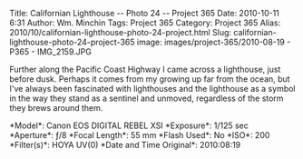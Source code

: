 Title: Californian Lighthouse -- Photo 24 -- Project 365
Date: 2010-10-11 6:31
Author: Wm. Minchin
Tags: Project 365
Category: Project 365
Alias: 2010/10/californian-lighthouse-photo-24-project.html
Slug: californian-lighthouse-photo-24-project-365
image: images/project-365/2010-08-19 - P365 - IMG_2159.JPG

Further along the Pacific Coast Highway I came across a lighthouse, just
before dusk. Perhaps it comes from my growing up far from the ocean, but
I've always been fascinated with lighthouses and the lighthouse as a
symbol in the way they stand as a sentinel and unmoved, regardless of the
storm they brews around them.

<div markdown=1 class="photo-infobox">
*Model*:  Canon EOS DIGITAL REBEL XSI  
*Exposure*: 1/125 sec  
*Aperture*: ƒ/8  
*Focal Length*: 55 mm  
*Flash Used*: No  
*ISO*: 200  
*Filter(s)*: HOYA UV(0)  
*Date and Time Original*: 2010:08:19
</div>
